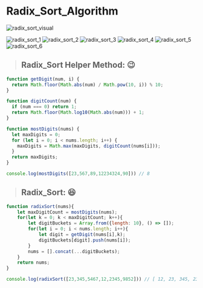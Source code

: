 # Radix_Sort_Algorithm

![radix_sort_visual](radix_sort_visual.gif)

![radix_sort_1](https://github.com/NoriKaneshige/Quick_Sort_Algorithm/blob/master/radix_sort_1.png)
![radix_sort_2](https://github.com/NoriKaneshige/Quick_Sort_Algorithm/blob/master/radix_sort_2.png)
![radix_sort_3](https://github.com/NoriKaneshige/Quick_Sort_Algorithm/blob/master/radix_sort_3.png)
![radix_sort_4](https://github.com/NoriKaneshige/Quick_Sort_Algorithm/blob/master/radix_sort_4.png)
![radix_sort_5](https://github.com/NoriKaneshige/Quick_Sort_Algorithm/blob/master/radix_sort_5.png)
![radix_sort_6](https://github.com/NoriKaneshige/Quick_Sort_Algorithm/blob/master/radix_sort_6.png)


> ## Radix_Sort Helper Method: :wink:

``` js
function getDigit(num, i) {
  return Math.floor(Math.abs(num) / Math.pow(10, i)) % 10;
}

function digitCount(num) {
  if (num === 0) return 1;
  return Math.floor(Math.log10(Math.abs(num))) + 1;
}

function mostDigits(nums) {
  let maxDigits = 0;
  for (let i = 0; i < nums.length; i++) {
    maxDigits = Math.max(maxDigits, digitCount(nums[i]));
  }
  return maxDigits;
}

console.log(mostDigits([23,567,89,12234324,90])) // 8
```

> ## Radix_Sort: :laughing:

``` js
function radixSort(nums){
    let maxDigitCount = mostDigits(nums);
    for(let k = 0; k < maxDigitCount; k++){
        let digitBuckets = Array.from({length: 10}, () => []);
        for(let i = 0; i < nums.length; i++){
            let digit = getDigit(nums[i],k);
            digitBuckets[digit].push(nums[i]);
        }
        nums = [].concat(...digitBuckets);
    }
    return nums;
}

console.log(radixSort([23,345,5467,12,2345,9852])) // [ 12, 23, 345, 2345, 5467, 9852 ]
```
